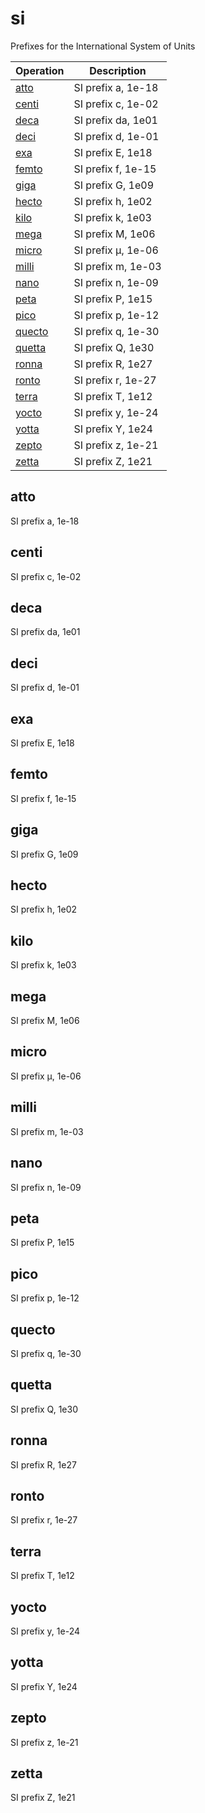 <!-- Document generated by "gen-doc"; DO NOT EDIT -->
# si

Prefixes for the International System of Units

| Operation         | Description
|-------------------|---------------
| [atto](#atto)     | SI prefix a, 1e-18
| [centi](#centi)   | SI prefix c, 1e-02
| [deca](#deca)     | SI prefix da, 1e01
| [deci](#deci)     | SI prefix d, 1e-01
| [exa](#exa)       | SI prefix E, 1e18
| [femto](#femto)   | SI prefix f, 1e-15
| [giga](#giga)     | SI prefix G, 1e09
| [hecto](#hecto)   | SI prefix h, 1e02
| [kilo](#kilo)     | SI prefix k, 1e03
| [mega](#mega)     | SI prefix M, 1e06
| [micro](#micro)   | SI prefix μ, 1e-06
| [milli](#milli)   | SI prefix m, 1e-03
| [nano](#nano)     | SI prefix n, 1e-09
| [peta](#peta)     | SI prefix P, 1e15
| [pico](#pico)     | SI prefix p, 1e-12
| [quecto](#quecto) | SI prefix q, 1e-30
| [quetta](#quetta) | SI prefix Q, 1e30
| [ronna](#ronna)   | SI prefix R, 1e27
| [ronto](#ronto)   | SI prefix r, 1e-27
| [terra](#terra)   | SI prefix T, 1e12
| [yocto](#yocto)   | SI prefix y, 1e-24
| [yotta](#yotta)   | SI prefix Y, 1e24
| [zepto](#zepto)   | SI prefix z, 1e-21
| [zetta](#zetta)   | SI prefix Z, 1e21


## atto

SI prefix a, 1e-18



## centi

SI prefix c, 1e-02



## deca

SI prefix da, 1e01



## deci

SI prefix d, 1e-01



## exa

SI prefix E, 1e18



## femto

SI prefix f, 1e-15



## giga

SI prefix G, 1e09



## hecto

SI prefix h, 1e02



## kilo

SI prefix k, 1e03



## mega

SI prefix M, 1e06



## micro

SI prefix μ, 1e-06



## milli

SI prefix m, 1e-03



## nano

SI prefix n, 1e-09



## peta

SI prefix P, 1e15



## pico

SI prefix p, 1e-12



## quecto

SI prefix q, 1e-30



## quetta

SI prefix Q, 1e30



## ronna

SI prefix R, 1e27



## ronto

SI prefix r, 1e-27



## terra

SI prefix T, 1e12



## yocto

SI prefix y, 1e-24



## yotta

SI prefix Y, 1e24



## zepto

SI prefix z, 1e-21



## zetta

SI prefix Z, 1e21


